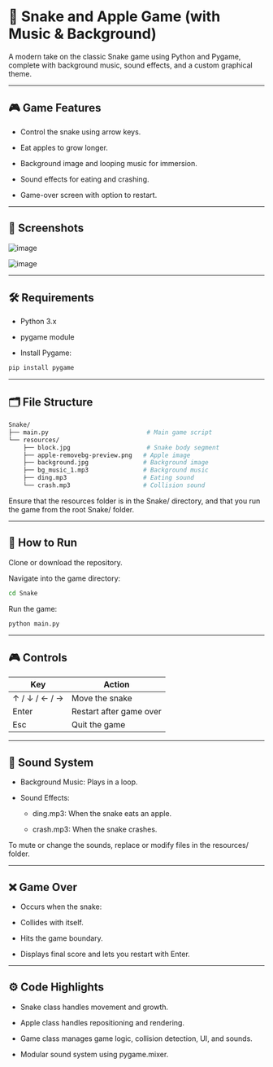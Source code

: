 # 🐍 Snake and Apple Game (with Music & Background)

A modern take on the classic Snake game using Python and Pygame, complete with background music, sound effects, and a custom graphical theme.

---

## 🎮 Game Features

* Control the snake using arrow keys.

* Eat apples to grow longer.

* Background image and looping music for immersion.

* Sound effects for eating and crashing.

* Game-over screen with option to restart.

---

## 📸 Screenshots

![image](https://github.com/user-attachments/assets/4815fb07-11b8-4509-a1d8-56a8307b4955)

![image](https://github.com/user-attachments/assets/8fc2c639-4c09-4239-9fc5-9914cac68ccd)

---

## 🛠️ Requirements

* Python 3.x

* pygame module

* Install Pygame:

```bash
pip install pygame
```

---

## 🗂️ File Structure

```bash
Snake/
├── main.py                           # Main game script
└── resources/
    ├── block.jpg                     # Snake body segment
    ├── apple-removebg-preview.png   # Apple image
    ├── background.jpg               # Background image
    ├── bg_music_1.mp3               # Background music
    ├── ding.mp3                     # Eating sound
    └── crash.mp3                    # Collision sound
```

Ensure that the resources folder is in the Snake/ directory, and that you run the game from the root Snake/ folder.

---

## 🚀 How to Run

Clone or download the repository.

Navigate into the game directory:

```bash
cd Snake
```

Run the game:

```bash
python main.py
```

---

## 🎮 Controls

| Key           | Action                  |
| ------------- | ----------------------- |
| ↑ / ↓ / ← / → | Move the snake          |
| Enter         | Restart after game over |
| Esc           | Quit the game           |

---

## 🎵 Sound System

* Background Music: Plays in a loop.

* Sound Effects:

  * ding.mp3: When the snake eats an apple.

  * crash.mp3: When the snake crashes.

To mute or change the sounds, replace or modify files in the resources/ folder.

---

## ❌ Game Over

* Occurs when the snake:

* Collides with itself.

* Hits the game boundary.

* Displays final score and lets you restart with Enter.

---

## ⚙️ Code Highlights

* Snake class handles movement and growth.

* Apple class handles repositioning and rendering.

* Game class manages game logic, collision detection, UI, and sounds.

* Modular sound system using pygame.mixer.
